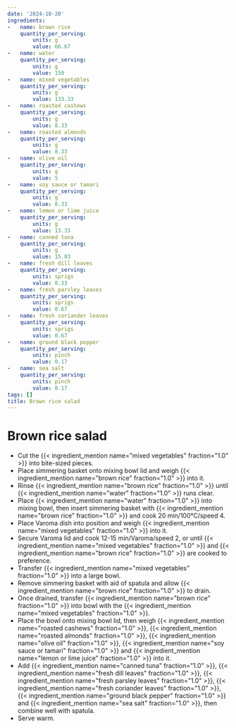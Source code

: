 ```yaml
---
date: '2024-10-20'
ingredients:
-   name: brown rice
    quantity_per_serving:
        units: g
        value: 66.67
-   name: water
    quantity_per_serving:
        units: g
        value: 150
-   name: mixed vegetables
    quantity_per_serving:
        units: g
        value: 133.33
-   name: roasted cashews
    quantity_per_serving:
        units: g
        value: 8.33
-   name: roasted almonds
    quantity_per_serving:
        units: g
        value: 8.33
-   name: olive oil
    quantity_per_serving:
        units: g
        value: 5
-   name: soy sauce or tamari
    quantity_per_serving:
        units: g
        value: 8.33
-   name: lemon or lime juice
    quantity_per_serving:
        units: g
        value: 13.33
-   name: canned tuna
    quantity_per_serving:
        units: g
        value: 15.83
-   name: fresh dill leaves
    quantity_per_serving:
        units: sprigs
        value: 0.33
-   name: fresh parsley leaves
    quantity_per_serving:
        units: sprigs
        value: 0.67
-   name: fresh coriander leaves
    quantity_per_serving:
        units: sprigs
        value: 0.67
-   name: ground black pepper
    quantity_per_serving:
        units: pinch
        value: 0.17
-   name: sea salt
    quantity_per_serving:
        units: pinch
        value: 0.17
tags: []
title: Brown rice salad
---
```

# Brown rice salad

- Cut the {{< ingredient_mention name="mixed vegetables" fraction="1.0" >}} into bite-sized pieces.
- Place simmering basket onto mixing bowl lid and weigh {{< ingredient_mention name="brown rice" fraction="1.0" >}} into it.
- Rinse {{< ingredient_mention name="brown rice" fraction="1.0" >}} until {{< ingredient_mention name="water" fraction="1.0" >}} runs clear.
- Place {{< ingredient_mention name="water" fraction="1.0" >}} into mixing bowl, then insert simmering basket with {{< ingredient_mention name="brown rice" fraction="1.0" >}} and cook 20 min/100°C/speed 4.
- Place Varoma dish into position and weigh {{< ingredient_mention name="mixed vegetables" fraction="1.0" >}} into it.
- Secure Varoma lid and cook 12-15 min/Varoma/speed 2, or until {{< ingredient_mention name="mixed vegetables" fraction="1.0" >}} and {{< ingredient_mention name="brown rice" fraction="1.0" >}} are cooked to preference.
- Transfer {{< ingredient_mention name="mixed vegetables" fraction="1.0" >}} into a large bowl.
- Remove simmering basket with aid of spatula and allow {{< ingredient_mention name="brown rice" fraction="1.0" >}} to drain.
- Once drained, transfer {{< ingredient_mention name="brown rice" fraction="1.0" >}} into bowl with the {{< ingredient_mention name="mixed vegetables" fraction="1.0" >}}.
- Place the bowl onto mixing bowl lid, then weigh {{< ingredient_mention name="roasted cashews" fraction="1.0" >}}, {{< ingredient_mention name="roasted almonds" fraction="1.0" >}}, {{< ingredient_mention name="olive oil" fraction="1.0" >}}, {{< ingredient_mention name="soy sauce or tamari" fraction="1.0" >}} and {{< ingredient_mention name="lemon or lime juice" fraction="1.0" >}} into it.
- Add {{< ingredient_mention name="canned tuna" fraction="1.0" >}}, {{< ingredient_mention name="fresh dill leaves" fraction="1.0" >}}, {{< ingredient_mention name="fresh parsley leaves" fraction="1.0" >}}, {{< ingredient_mention name="fresh coriander leaves" fraction="1.0" >}}, {{< ingredient_mention name="ground black pepper" fraction="1.0" >}} and {{< ingredient_mention name="sea salt" fraction="1.0" >}}, then combine well with spatula.
- Serve warm.